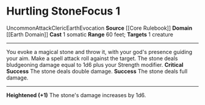 ﻿---
actions: '[one-action]'
area: null
bloodline: null
component:
- Somatic
cost: null
deity: null
domain:
- '[[DATABASE/domain/Earth Domain|Earth]]'
duration: null
element: Earth
heighten: '+1'
heighten_level: 1, 2, 3, 4, 5, 6, 7, 8, 9, 10
id: '427'
lesson: null
level: '1'
mystery: null
name: Hurtling Stone
patron_theme: null
range: 60 feet
rarity: Uncommon
requirement: null
saving_throw: null
school: Evocation
source: '[[DATABASE/source/Core Rulebook|Core Rulebook]]'
target: 1 creature
tradition: null
trait:
- '[[DATABASE/trait/Attack|Attack]]'
- '[[DATABASE/trait/Cleric|Cleric]]'
- '[[DATABASE/trait/Earth|Earth]]'
- '[[DATABASE/trait/Evocation|Evocation]]'
- '[[DATABASE/trait/Uncommon|Uncommon]]'
trigger: null
type: Focus

---
# Hurtling Stone<span class="item-type">Focus 1</span>

<span class="trait-uncommon item-trait">Uncommon</span><span class="item-trait">Attack</span><span class="item-trait">Cleric</span><span class="item-trait">Earth</span><span class="item-trait">Evocation</span>
**Source** [[Core Rulebook]] 
**Domain** [[Earth Domain]]
**Cast** <span class="action-icon">1</span> somatic
**Range** 60 feet; **Targets** 1 creature

---
You evoke a magical stone and throw it, with your god's presence guiding your aim. Make a spell attack roll against the target. The stone deals bludgeoning damage equal to 1d6 plus your Strength modifier.
**Critical Success** The stone deals double damage.
**Success** The stone deals full damage.

---
**Heightened (+1)** The stone's damage increases by 1d6.